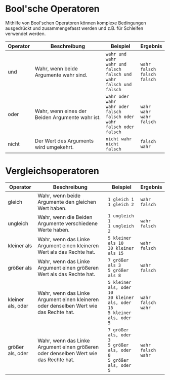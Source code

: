 # Bool'sche Operatoren

Mithilfe von Bool'schen Operatoren können komplexe Bedingungen ausgedrückt und zusammengefasst werden und z.B. für Schleifen verwendet werden.

| Operator | Beschreibung | Beispiel | Ergebnis |
| -------- | ------------ | -------- | -------- |
| und | Wahr, wenn beide Argumente wahr sind. | `wahr und wahr`<br>`wahr und falsch`<br>`falsch und wahr`<br>`falsch und falsch` | `wahr`<br>`falsch`<br>`falsch`<br>`falsch` |
| oder | Wahr, wenn eines der Beiden Argumente wahr ist. | `wahr oder wahr`<br>`wahr oder falsch`<br>`falsch oder wahr`<br>`falsch oder falsch` | `wahr`<br>`wahr`<br>`wahr`<br>`falsch` |
| nicht | Der Wert des Arguments wird umgekehrt. | `nicht wahr` <br>`nicht falsch` | `falsch`<br>`wahr` |

# Vergleichsoperatoren

| Operator | Beschreibung | Beispiel | Ergebnis |
| -------- | ------------ | -------- | -------- |
| gleich | Wahr, wenn beide Argumente den gleichen Wert haben. | `1 gleich 1`<br>`1 gleich 2` | `wahr`<br>`falsch` |
| ungleich | Wahr, wenn die Beiden Argumente verschiedene Werte haben. | `1 ungleich 1`<br>`1 ungleich 2` | `wahr`<br>`falsch` |
| kleiner als | Wahr, wenn das Linke Argument einen kleineren Wert als das Rechte hat. | `5 kleiner als 10`<br>`30 kleiner als 15` | `wahr`<br>`falsch` |
| größer als | Wahr, wenn das Linke Argument einen größeren Wert als das Rechte hat. | `7 größer als 3`<br>`5 größer als 8` | `wahr`<br>`falsch` |
| kleiner als, oder | Wahr, wenn das Linke Argument einen kleineren oder denselben Wert wie das Rechte hat. | `5 kleiner als, oder 10`<br>`30 kleiner als, oder 15`<br>`5 kleiner als, oder 5` | `wahr`<br>`falsch`<br>`wahr` |
| größer als, oder | Wahr, wenn das Linke Argument einen größeren oder denselben Wert wie das Rechte hat. | `7 größer als, oder 3`<br>`5 größer als, oder 8`<br>`5 größer als, oder 5` | `wahr`<br>`falsch`<br>`wahr` |